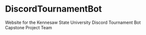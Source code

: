 # DiscordTournamentBot
Website for the Kennesaw State University Discord Tournament Bot Capstone Project Team
